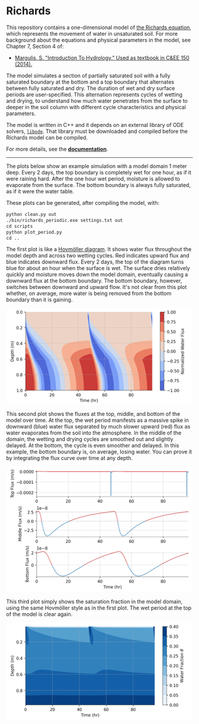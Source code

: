 # Richards

This repository contains a one-dimensional model of [the Richards equation](https://en.wikipedia.org/wiki/Richards_equation), which represents the movement of water in unsaturated soil. For more background about the equations and physical parameters in the model, see Chapter 7, Section 4 of:
* [Margulis, S. "Introduction To Hydrology." Used as textbook in C&EE 150 (2014).](https://margulis-group.github.io/teaching/)

The model simulates a section of partially saturated soil with a fully saturated boundary at the bottom and a top boundary that alternates between fully saturated and dry. The duration of wet and dry surface periods are user-specified. This alternation represents cycles of wetting and drying, to understand how much water penetrates from the surface to deeper in the soil column with different cycle characteristics and physical parameters.

The model is written in C++ and it depends on an external library of ODE solvers, [`libode`](https://github.com/markmbaum/libode). That library must be downloaded and compiled before the Richards model can be compiled.

For more details, see the [**documentation**](https://wmarkmbaum.github.io/Richards/).

---------------------------------------------------

The plots below show an example simulation with a model domain 1 meter deep. Every 2 days, the top boundary is completely wet for one hour, as if it were raining hard. After the one hour wet period, moisture is allowed to evaporate from the surface. The bottom boundary is always fully saturated, as if it were the water table.

These plots can be generated, after compiling the model, with:
```shell
python clean.py out
./bin/richards_periodic.exe settings.txt out
cd scripts
python plot_period.py
cd ..
```

The first plot is like a [Hovmöller diagram](https://en.wikipedia.org/wiki/Hovm%C3%B6ller_diagram). It shows water flux throughout the model depth and across two wetting cycles. Red indicates upward flux and blue indicates downward flux. Every 2 days, the top of the diagram turns blue for about an hour when the surface is wet. The surface dries relatively quickly and moisture moves down the model domain, eventually causing a downward flux at the bottom boundary. The bottom boundary, however, switches between downward and upward flow. It's not clear from this plot whether, on average, more water is being removed from the bottom boundary than it is gaining.

![norm_flux](plots/norm_flux.png)

This second plot shows the fluxes at the top, middle, and bottom of the model over time. At the top, the wet period manifests as a massive spike in downward (blue) water flux separated by much slower upward (red) flux as water evaporates from the soil into the atmosphere. In the middle of the domain, the wetting and drying cycles are smoothed out and slightly delayed. At the bottom, the cycle is even smoother and delayed. In this example, the bottom boundary is, on average, losing water. You can prove it by integrating the flux curve over time at any depth.

![flux](plots/flux.png)

This third plot simply shows the saturation fraction in the model domain, using the same Hovmöller style as in the first plot. The wet period at the top of the model is clear again.

![water_frac](plots/water_frac.png)
